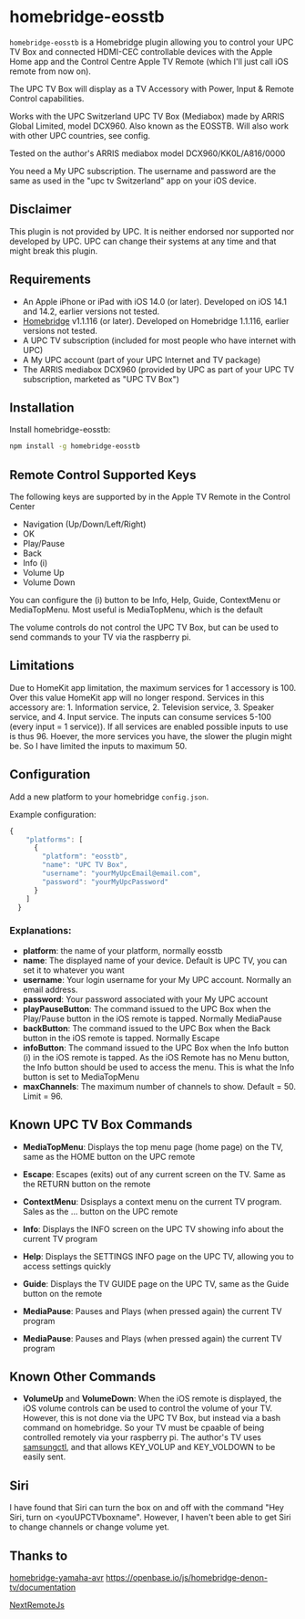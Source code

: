 # homebridge-eosstb

`homebridge-eosstb` is a Homebridge plugin allowing you to control your UPC TV Box and connected HDMI-CEC controllable devices with the Apple Home app and the Control Centre Apple TV Remote (which I'll just call iOS remote from now on).

The UPC TV Box will display as a TV Accessory with Power, Input & Remote Control capabilities.

Works with the UPC Switzerland UPC TV Box (Mediabox) made by ARRIS Global Limited, model DCX960. Also known as the EOSSTB.
Will also work with other UPC countries, see config.

Tested on the author's ARRIS mediabox model DCX960/KK0L/A816/0000

You need a My UPC subscription.
The username and password are the same as used in the "upc tv Switzerland" app on your iOS device.

## Disclaimer
This plugin is not provided by UPC. It is neither endorsed nor supported nor developed by UPC. 
UPC can change their systems at any time and that might break this plugin.


## Requirements
* An Apple iPhone or iPad with iOS 14.0 (or later). Developed on iOS 14.1 and 14.2, earlier versions not tested.
* [Homebridge](https://homebridge.io/) v1.1.116 (or later). Developed on Homebridge 1.1.116, earlier versions not tested.
* A UPC TV subscription (included for most people who have internet with UPC)
* A My UPC account (part of your UPC Internet and TV package)
* The ARRIS mediabox DCX960 (provided by UPC as part of your UPC TV subscription, marketed as "UPC TV Box")

## Installation
Install homebridge-eosstb:
```sh
npm install -g homebridge-eosstb
```

## Remote Control Supported Keys
The following keys are supported by in the Apple TV Remote in the Control Center

* Navigation (Up/Down/Left/Right)	
* OK
* Play/Pause
* Back
* Info (i)
* Volume Up
* Volume Down

You can configure the (i) button to be Info, Help, Guide, ContextMenu or MediaTopMenu.
Most useful is MediaTopMenu, which is the default

The volume controls do not control the UPC TV Box, but can be used to send commands to your TV via the raspberry pi.


## Limitations
Due to HomeKit app limitation, the maximum services for 1 accessory is 100. Over this value HomeKit app will no longer respond. 
Services in this accessory are: 1. Information service, 2. Television service, 3. Speaker service, and 4. Input service. The inputs can consume services 5-100 (every input = 1 service)). If all services are enabled possible inputs to use is thus 96.
Hoever, the more services you have, the slower the plugin might be. So I have limited the inputs to maximum 50.

## Configuration
Add a new platform to your homebridge `config.json`.

Example configuration:

```js
{
    "platforms": [
      {
        "platform": "eosstb",
        "name": "UPC TV Box",
        "username": "yourMyUpcEmail@email.com",
        "password": "yourMyUpcPassword"
      }
    ]
  }
```

### Explanations:
* **platform**: the name of your platform, normally eosstb
* **name**: The displayed name of your device. Default is UPC TV, you can set it to whatever you want
* **username**: Your login username for your My UPC account. Normally an email address.
* **password**: Your password associated with your My UPC account
* **playPauseButton**: The command issued to the UPC Box when the Play/Pause button in the iOS remote is tapped. Normally MediaPause
* **backButton**: The command issued to the UPC Box when the Back button in the iOS remote is tapped. Normally Escape
* **infoButton**: The command issued to the UPC Box when the Info button (i) in the iOS remote is tapped. As the iOS Remote has no Menu button, the Info button should be used to access the menu. This is what the Info button is set to MediaTopMenu
* **maxChannels**: The maximum number of channels to show. Default = 50. Limit = 96.

## Known UPC TV Box Commands
* **MediaTopMenu**: Displays the top menu page (home page) on the TV, same as the HOME button on the UPC remote

* **Escape**: Escapes (exits) out of any current screen on the TV. Same as the RETURN button on the remote

* **ContextMenu**: Dsisplays a context menu on the current TV program. Sales as the ... button on the UPC remote

* **Info**: Displays the INFO screen on the UPC TV showing info about the current TV program

* **Help**: Displays the SETTINGS INFO page on the UPC TV, allowing you to access settings quickly

* **Guide**: Displays the TV GUIDE page on the UPC TV, same as the Guide button on the remote

* **MediaPause**: Pauses and Plays (when pressed again) the current TV program

* **MediaPause**: Pauses and Plays (when pressed again) the current TV program

## Known Other Commands
* **VolumeUp** and **VolumeDown**: When the iOS remote is displayed, the iOS volume controls can be used to control the volume of your TV. However, this is not done via the UPC TV Box, but instead via a bash command on homebridge. So your TV must be cpaable of being controlled remotely via your raspberry pi. The author's TV uses [samsungctl](https://github.com/Ape/samsungctl/), and that allows KEY_VOLUP and KEY_VOLDOWN to be easily sent.

## Siri
I have found that Siri can turn the box on and off with the command "Hey Siri, turn on <youUPCTVboxname". However, I haven't been able to get Siri to change channels or change volume yet.


## Thanks to
[homebridge-yamaha-avr](https://github.com/ACDR/homebridge-yamaha-avr)
https://openbase.io/js/homebridge-denon-tv/documentation

[NextRemoteJs](https://github.com/basst85/NextRemoteJs/)
